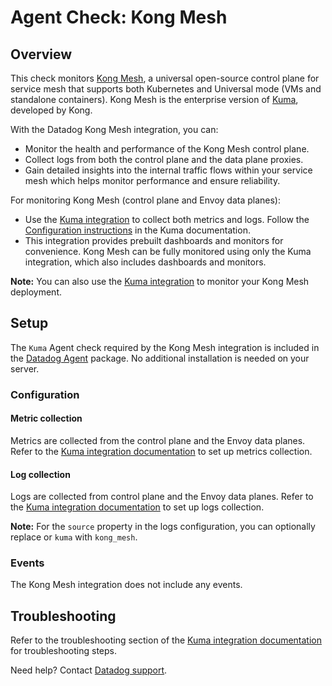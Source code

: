 
# Agent Check: Kong Mesh

## Overview

This check monitors [Kong Mesh][1], a universal open-source control plane for service mesh that supports both Kubernetes and Universal mode (VMs and standalone containers). Kong Mesh is the enterprise version of [Kuma][2], developed by Kong.

With the Datadog Kong Mesh integration, you can:
- Monitor the health and performance of the Kong Mesh control plane.
- Collect logs from both the control plane and the data plane proxies.
- Gain detailed insights into the internal traffic flows within your service mesh which helps monitor performance and ensure reliability.

For monitoring Kong Mesh (control plane and Envoy data planes):
- Use the [Kuma integration][3] to collect both metrics and logs. Follow the [Configuration instructions][5] in the Kuma documentation.
- This integration provides prebuilt dashboards and monitors for convenience. Kong Mesh can be fully monitored using only the Kuma integration, which also includes dashboards and monitors.

**Note:** You can also use the [Kuma integration][3] to monitor your Kong Mesh deployment.

## Setup

The `Kuma` Agent check required by the Kong Mesh integration is included in the [Datadog Agent][4] package. No additional installation is needed on your server.

### Configuration

#### Metric collection

Metrics are collected from the control plane and the Envoy data planes. Refer to the [Kuma integration documentation][5] to set up metrics collection.

#### Log collection

Logs are collected from control plane and the Envoy data planes. Refer to the [Kuma integration documentation][5] to set up logs collection.

**Note:** For the `source` property in the logs configuration, you can optionally replace or `kuma` with `kong_mesh`. 


### Events

The Kong Mesh integration does not include any events.

## Troubleshooting

Refer to the troubleshooting section of the [Kuma integration documentation][6] for troubleshooting steps.

Need help? Contact [Datadog support][7].

[1]: https://konghq.com/products/kong-mesh
[2]: https://kuma.io/
[3]: https://docs.datadoghq.com/integrations/kuma/#overview
[4]: /account/settings/agent/latest
[5]: https://docs.datadoghq.com/integrations/kuma/#configuration
[6]: https://docs.datadoghq.com/integrations/kuma/#troubleshooting
[7]: https://docs.datadoghq.com/help/
